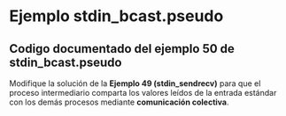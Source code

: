 # Ejemplo stdin_bcast.pseudo

## Codigo documentado del ejemplo 50 de stdin_bcast.pseudo

Modifique la solución de la **Ejemplo 49 (stdin_sendrecv)** para que el proceso intermediario comparta los valores leídos de la entrada estándar con los demás procesos mediante **comunicación colectiva**.